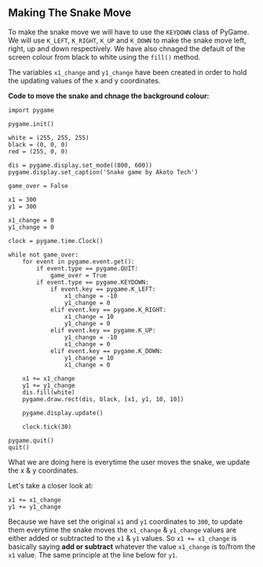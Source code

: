 ## Making The Snake Move ##

To make the snake move we will have to use the `KEYDOWN` class of PyGame.
We will use `K_LEFT`, `K_RIGHT`, `K_UP` and `K_DOWN` to make the snake move left, right, up and down respectively.
We have also chnaged the default of the screen colour from black to white using the `fill()` method.

The variables `x1_change` and `y1_change` have been created in order to hold the updating values of the x and y coordinates.

**Code to move the snake and chnage the background colour:**
```
import pygame 

pygame.init()

white = (255, 255, 255)
black = (0, 0, 0)
red = (255, 0, 0)

dis = pygame.display.set_mode((800, 600))
pygame.display.set_caption('Snake game by Akoto Tech')

game_over = False

x1 = 300
y1 = 300

x1_change = 0
y1_change = 0

clock = pygame.time.Clock()

while not game_over:
    for event in pygame.event.get():
        if event.type == pygame.QUIT:
            game_over = True
        if event.type == pygame.KEYDOWN:
            if event.key == pygame.K_LEFT:
                x1_change = -10
                y1_change = 0
            elif event.key == pygame.K_RIGHT:
                x1_change = 10
                y1_change = 0
            elif event.key == pygame.K_UP:
                y1_change = -10
                x1_change = 0
            elif event.key == pygame.K_DOWN:
                y1_change = 10
                x1_change = 0

    x1 += x1_change
    y1 += y1_change
    dis.fill(white)
    pygame.draw.rect(dis, black, [x1, y1, 10, 10])

    pygame.display.update()

    clock.tick(30)

pygame.quit()
quit()
```
What we are doing here is everytime the user moves the snake, we update the x & y coordinates.

Let's take a closer look at:
```
x1 += x1_change
y1 += y1_change
```
Because we have set the original `x1` and `y1` coordinates to `300`, to update them everytime the snake moves the `x1_change` & `y1_change` values are either added or subtracted to the `x1` & `y1` values.
So `x1 += x1_change` is basically saying **add or subtract** whatever the value `x1_change` is to/from the `x1` value.  The same principle at the line below for `y1`.
